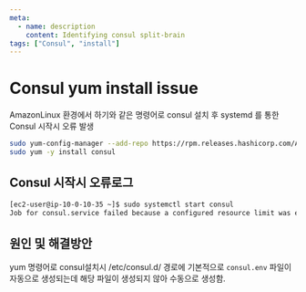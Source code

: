 ```yaml
---
meta:
  - name: description
    content: Identifying consul split-brain
tags: ["Consul", "install"]
---
```


# Consul yum install issue 
AmazonLinux 환경에서 하기와 같은 명령어로 consul 설치 후 systemd 를 통한 Consul 시작시 오류 발생
```bash
sudo yum-config-manager --add-repo https://rpm.releases.hashicorp.com/AmazonLinux/hashicorp.repo
sudo yum -y install consul
```

## Consul 시작시 오류로그 
```bash
[ec2-user@ip-10-0-10-35 ~]$ sudo systemctl start consul
Job for consul.service failed because a configured resource limit was exceeded. See "systemctl status consul.service" and "journalctl -xe" for details.
```

## 원인 및 해결방안 
yum 명령어로 consul설치시 /etc/consul.d/ 경로에 기본적으로 `consul.env`  파일이 자동으로 생성되는데 해당 파일이 생성되지 않아 수동으로 생성함. 

